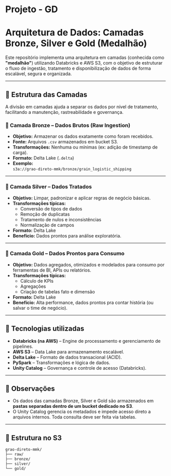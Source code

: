 # Projeto - GD

# Arquitetura de Dados: Camadas Bronze, Silver e Gold (Medalhão)

Este repositório implementa uma arquitetura em camadas (conhecida como **"medalhão"**) utilizando Databricks e AWS S3, com o objetivo de estruturar o fluxo de ingestão, tratamento e disponibilização de dados de forma escalável, segura e organizada.

---

## 📌 Estrutura das Camadas

A divisão em camadas ajuda a separar os dados por nível de tratamento, facilitando a manutenção, rastreabilidade e governança.

### 🥉 Camada Bronze – Dados Brutos (Raw Ingestion)

- **Objetivo:** Armazenar os dados exatamente como foram recebidos.
- **Fonte:** Arquivos `.csv` armazenados em bucket S3.
- **Transformações:** Nenhuma ou mínimas (ex: adição de timestamp de carga).
- **Formato:** Delta Lake (`.delta`)
- **Exemplo:**  
  `s3a://grao-direto-mmk/bronze/grain_logistic_shipping`


---

### 🥈 Camada Silver – Dados Tratados

- **Objetivo:** Limpar, padronizar e aplicar regras de negócio básicas.
- **Transformações típicas:**
  - Conversão de tipos de dados
  - Remoção de duplicatas
  - Tratamento de nulos e inconsistências
  - Normalização de campos
- **Formato:** Delta Lake
- **Benefício:** Dados prontos para análise exploratória.

---

### 🥇 Camada Gold – Dados Prontos para Consumo

- **Objetivo:** Dados agregados, otimizados e modelados para consumo por ferramentas de BI, APIs ou relatórios.
- **Transformações típicas:**
  - Cálculo de KPIs
  - Agregações
  - Criação de tabelas fato e dimensão
- **Formato:** Delta Lake
- **Benefício:** Alta performance, dados prontos pra contar história (ou salvar o time de negócio).

---

## 🔗 Tecnologias utilizadas

- **Databricks (na AWS)** – Engine de processamento e gerenciamento de pipelines.
- **AWS S3** – Data Lake para armazenamento escalável.
- **Delta Lake** – Formato de dados transacional (ACID).
- **PySpark** – Transformações e lógica de dados.
- **Unity Catalog** – Governança e controle de acesso (Databricks).

---

## 🚨 Observações

- Os dados das camadas Bronze, Silver e Gold são armazenados em **pastas separadas dentro de um bucket dedicado no S3**.
- O Unity Catalog gerencia os metadados e impede acesso direto a arquivos internos. Toda consulta deve ser feita via tabelas.

---

## 📁 Estrutura no S3

```bash
grao-direto-mmk/
├── raw/
├── bronze/
├── silver/
└── gold/
